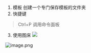 1. 模板
	创建一个专门保存模板的文件夹
2. 快捷键
> Ctrl+P 调用命令面板

3. 使用图床
![](https://pokemongle-images-1319763739.cos.ap-nanjing.myqcloud.com/sandox/img/jinx.png)

![image.png](https://pokemongle-images-1319763739.cos.ap-nanjing.myqcloud.com/sandox/img/202307291253447.png)
